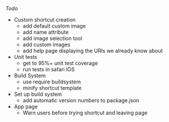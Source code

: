 *Todo*
* Custom shortcut creation
  * add default custom image
  * add name attribute
  * add image selection tool
  * add custom images
  * add help page displaying the URIs we already know about
* Unit tests
  * get to 95%+ unit test coverage
  * run tests in safari IOS
* Build System
  * use require buildsystem
  * minify shortcut template
* Set up build system
  * add automatic version numbers to package.json
* App page
  * Warn users before trying shortcut and leaving page
 
